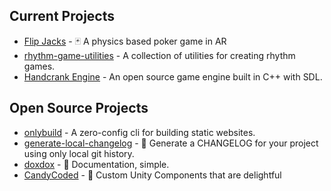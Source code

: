 ## Current Projects

- [Flip Jacks](https://flipjacksgame.com) - 🃏 A physics based poker game in AR
- [rhythm-game-utilities](https://github.com/neogeek/rhythm-game-utilities) - A collection of utilities for creating rhythm games.
- [Handcrank Engine](https://github.com/HandcrankEngine/HandcrankEngine) - An open source game engine built in C++ with SDL.

## Open Source Projects

- [onlybuild](https://github.com/neogeek/onlybuild) - A zero-config cli for building static websites.
- [generate-local-changelog](https://github.com/neogeek/generate-local-changelog) - 📘 Generate a CHANGELOG for your project using only local git history.
- [doxdox](https://github.com/docsbydoxdox/doxdox) - 📘 Documentation, simple.
- [CandyCoded](https://github.com/CandyCoded/CandyCoded/) - 🍭 Custom Unity Components that are delightful

